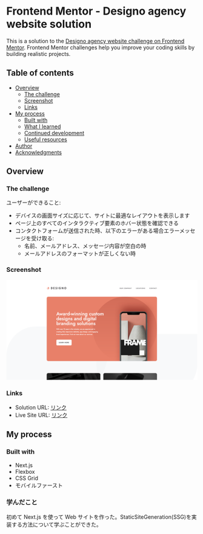 # Frontend Mentor - Designo agency website solution

This is a solution to the [Designo agency website challenge on Frontend Mentor](https://www.frontendmentor.io/challenges/designo-multipage-website-G48K6rfUT). Frontend Mentor challenges help you improve your coding skills by building realistic projects.

## Table of contents

- [Overview](#overview)
  - [The challenge](#the-challenge)
  - [Screenshot](#screenshot)
  - [Links](#links)
- [My process](#my-process)
  - [Built with](#built-with)
  - [What I learned](#what-i-learned)
  - [Continued development](#continued-development)
  - [Useful resources](#useful-resources)
- [Author](#author)
- [Acknowledgments](#acknowledgments)

## Overview

### The challenge

ユーザーができること:

- デバイスの画面サイズに応じて、サイトに最適なレイアウトを表示します
- ページ上のすべてのインタラクティブ要素のホバー状態を確認できる
- コンタクトフォームが送信された時、以下のエラーがある場合エラーメッセージを受け取る:
  - 名前、メールアドレス、メッセージ内容が空白の時
  - メールアドレスのフォーマットが正しくない時

### Screenshot

![](./screenshot.png)

### Links

- Solution URL: [リンク](https://github.com/Kaji1127/designo-multi-page-websit)
- Live Site URL: [リンク](https://designo-multi-page-website-wheat.vercel.app/)

## My process

### Built with

- Next.js
- Flexbox
- CSS Grid
- モバイルファースト

### 学んだこと

初めて Next.js を使って Web サイトを作った。StaticSiteGeneration(SSG)を実装する方法について学ぶことができた。
